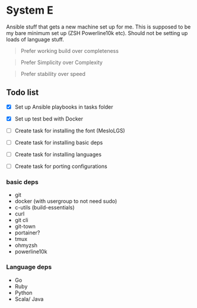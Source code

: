 # System E

Ansible stuff that gets a new machine set up for me. This is supposed to be my bare minimum set up (ZSH Powerline10k etc). Should not be setting up loads of language stuff.

> Prefer working build over completeness

> Prefer Simplicity over Complexity

> Prefer stability over speed

## Todo list
- [x] Set up Ansible playbooks in tasks folder
- [x] Set up test bed with Docker
- [ ] Create task for installing the font (MesloLGS)
- [ ] Create task for installing basic deps
- [ ] Create task for installing languages
- [ ] Create task for porting configurations


### basic deps
- git
- docker (with usergroup to not need sudo)
- c-utils (build-essentials)
- curl
- git cli
- git-town
- portainer?
- tmux
- ohmyzsh
- powerline10k


### Language deps
- Go
- Ruby
- Python
- Scala/ Java

